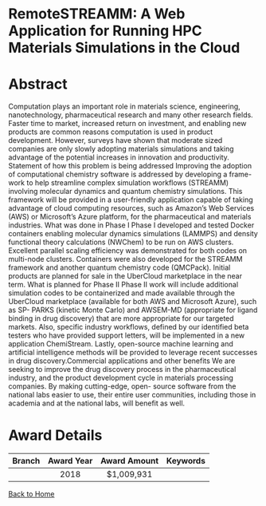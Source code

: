 
RemoteSTREAMM: A Web Application for Running HPC Materials Simulations in the Cloud
===================================================================================

# Abstract


Computation plays an important role in materials science, engineering, nanotechnology, pharmaceutical research and many other research fields. Faster time to market, increased return on investment, and enabling new products are common reasons computation is used in product development. However, surveys have shown that moderate sized companies are only slowly adopting materials simulations and taking advantage of the potential increases in innovation and productivity. Statement of how this problem is being addressed Improving the adoption of computational chemistry software is addressed by developing a frame- work to help streamline complex simulation workflows (STREAMM) involving molecular dynamics and quantum chemistry simulations. This framework will be provided in a user-friendly application capable of taking advantage of cloud computing resources, such as Amazon’s Web Services (AWS) or Microsoft’s Azure platform, for the pharmaceutical and materials industries. What was done in Phase I Phase I developed and tested Docker containers enabling molecular dynamics simulations (LAMMPS) and density functional theory calculations (NWChem) to be run on AWS clusters. Excellent parallel scaling efficiency was demonstrated for both codes on multi-node clusters. Containers were also developed for the STREAMM framework and another quantum chemistry code (QMCPack). Initial products are planned for sale in the UberCloud marketplace in the near term. What is planned for Phase II Phase II work will include additional simulation codes to be containerized and made available through the UberCloud marketplace (available for both AWS and Microsoft Azure), such as SP- PARKS (kinetic Monte Carlo) and AWSEM-MD (appropriate for ligand binding in drug discovery) that are more appropriate for our targeted markets. Also, specific industry workflows, defined by our identified beta testers who have provided support letters, will be implemented in a new application ChemiStream. Lastly, open-source machine learning and artificial intelligence methods will be provided to leverage recent successes in drug discovery.Commercial applications and other benefits We are seeking to improve the drug discovery process in the pharmaceutical industry, and the product development cycle in materials processing companies. By making cutting-edge, open- source software from the national labs easier to use, their entire user communities, including those in academia and at the national labs, will benefit as well.  

# Award Details

|Branch|Award Year|Award Amount|Keywords|
| :---: | :---: | :---: | :---: |
||2018|$1,009,931||
  
  


[Back to Home](https://github.com/chrischow/dod_sbir_awards/CC/#732)